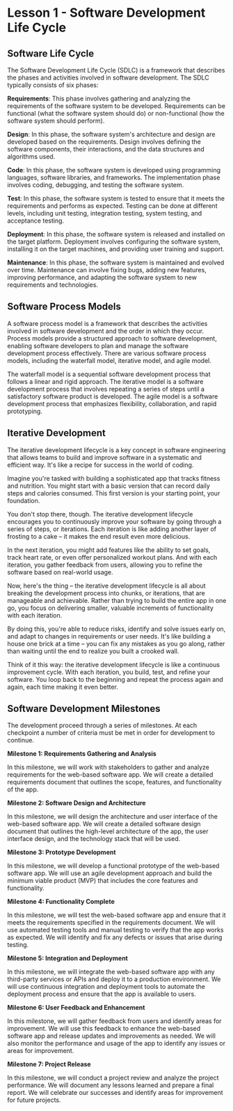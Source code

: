 # Lesson 1 - Software Development Life Cycle

## Software Life Cycle

The Software Development Life Cycle (SDLC) is a framework that describes the phases and activities
involved in software development. The SDLC typically consists of six phases:

**Requirements**: This phase involves gathering and analyzing the
requirements of the software system to be developed. Requirements can be functional (what the
software system should do) or non-functional (how the software system should perform).

**Design**: In this phase, the software system's architecture and design are developed based on the
requirements. Design involves defining the software components, their interactions, and the
data structures and algorithms used.

**Code**: In this phase, the software system is developed using programming languages,
software libraries, and frameworks. The implementation phase involves coding, debugging, and
testing the software system.

**Test**: In this phase, the software system is tested to ensure that it meets the requirements
and performs as expected. Testing can be done at different levels, including unit testing,
integration testing, system testing, and acceptance testing.

**Deployment**: In this phase, the software system is released and installed on the target platform.
Deployment involves configuring the software system, installing it on the target machines, and
providing user training and support.

**Maintenance**: In this phase, the software system is maintained and evolved over time. Maintenance
can involve fixing bugs, adding new features, improving performance, and adapting the software
system to new requirements and technologies.


## Software Process Models

A software process model is a framework that describes the activities involved in software
development and the order in which they occur. Process models provide a structured approach to
software development, enabling software developers to plan and manage the software development
process effectively. There are various software process models, including the waterfall model,
iterative model, and agile model.

The waterfall model is a sequential software development process that follows a linear and rigid
approach. The iterative model is a software development process that involves repeating a series of
steps until a satisfactory software product is developed. The agile model is a software development
process that emphasizes flexibility, collaboration, and rapid prototyping.


## Iterative Development

The iterative development lifecycle is a key concept in software engineering that allows teams to build and improve software in a systematic and efficient way. It's like a recipe for success in the world of coding.

Imagine you're tasked with building a sophisticated app that tracks fitness and nutrition. You might start with a basic version that can record daily steps and calories consumed. This first version is your starting point, your foundation.

You don't stop there, though. The iterative development lifecycle encourages you to continuously improve your software by going through a series of steps, or iterations. Each iteration is like adding another layer of frosting to a cake – it makes the end result even more delicious.

In the next iteration, you might add features like the ability to set goals, track heart rate, or even offer personalized workout plans. And with each iteration, you gather feedback from users, allowing you to refine the software based on real-world usage.

Now, here's the thing – the iterative development lifecycle is all about breaking the development process into chunks, or iterations, that are manageable and achievable. Rather than trying to build the entire app in one go, you focus on delivering smaller, valuable increments of functionality with each iteration.

By doing this, you're able to reduce risks, identify and solve issues early on, and adapt to changes in requirements or user needs. It's like building a house one brick at a time – you can fix any mistakes as you go along, rather than waiting until the end to realize you built a crooked wall.

Think of it this way: the iterative development lifecycle is like a continuous improvement cycle. With each iteration, you build, test, and refine your software. You loop back to the beginning and repeat the process again and again, each time making it even better.


## Software Development Milestones

The development proceed through a series of milestones.  At each checkpoint a number of criteria
must be met in order for development to continue.

**Milestone 1: Requirements Gathering and Analysis**

In this milestone, we will work with stakeholders to gather and analyze requirements for the
web-based software app. We will create a detailed requirements document that outlines the scope,
features, and functionality of the app.

**Milestone 2: Software Design and Architecture**

In this milestone, we will design the architecture and user interface of the web-based software app.
We will create a detailed software design document that outlines the high-level architecture of the
app, the user interface design, and the technology stack that will be used.

**Milestone 3: Prototype Development**

In this milestone, we will develop a functional prototype of the web-based software app. We will use
an agile development approach and build the minimum viable product (MVP) that includes the core
features and functionality.

**Milestone 4: Functionality Complete**

In this milestone, we will test the web-based software app and ensure that it meets the requirements
specified in the requirements document. We will use automated testing tools and manual testing to
verify that the app works as expected. We will identify and fix any defects or issues that arise
during testing.

**Milestone 5: Integration and Deployment**

In this milestone, we will integrate the web-based software app with any third-party services or
APIs and deploy it to a production environment. We will use continuous integration and deployment
tools to automate the deployment process and ensure that the app is available to users.

**Milestone 6: User Feedback and Enhancement**

In this milestone, we will gather feedback from users and identify areas for improvement. We will
use this feedback to enhance the web-based software app and release updates and improvements as
needed. We will also monitor the performance and usage of the app to identify any issues or areas
for improvement.

**Milestone 7: Project Release**

In this milestone, we will conduct a project review and analyze the project performance. We will
document any lessons learned and prepare a final report. We will celebrate our successes and
identify areas for improvement for future projects.

